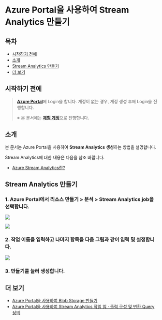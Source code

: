 # Azure Portal을 사용하여 Stream Analytics 만들기



## 목차

- [시작하기 전에](#Prerequisites)
- [소개](#Introduction)
- [Stream Analytics 만들기](#Create_Stream_Analytics)
- [더 보기](#Read_More)



<a name="Prerequisites"></a>
## 시작하기 전에

> [**Azure Portal**][Link-Azure-Portal]에 Login을 합니다. 계정이 없는 경우, 계정 생성 후에 Login을 진행합니다.
>
> ※ 본 문서에는 [**체험 계정**][Link-Azure-Account-Free]으로 진행합니다.



<a name="Introduction"></a>
## 소개

본 문서는 Azure Portal을 사용하여 **Stream Analytics 생성**하는 방법을 설명합니다.

Stream Analytics에 대한 내용은 다음을 참조 바랍니다.

- [Azure Stream Analytics란?][Link-What_Is_Azure_Stream_Analytics]



<a name="Create_Stream_Analytics"></a>
## Stream Analytics 만들기

### 1. Azure Portal에서 **리소스 만들기** > **분석** > **Stream Analytics job**을 선택합니다.

![][Link-Create_Stream_Analytics_1]

![][Link-Create_Stream_Analytics_3]

### 2. **작업 이름**을 입력하고 나머지 항목을 다음 그림과 같이 입력 및 설정합니다.

![][Link-Create_Stream_Analytics_5]

### 3. **만들기**를 눌러 생성합니다.



<a name="Read_More"></a>
## 더 보기

- [Azure Portal을 사용하여 Blob Storage 만들기][Link-create_blob_storage_through_azure_portal]
- [Azure Portal을 사용하여 Stream Analytics 작업 입 · 출력 구성 및 변환 Query 정의][Link-Configure_Stream_Analytics_Job_Input_Output_And_Define_The_Transformation_Query_Through_Azure_Portal]



[Link-Azure-Portal]: https://portal.azure.com/
[Link-Azure-Account-Free]: https://azure.microsoft.com/ko-kr/free/
[Link-What_Is_Azure_Stream_Analytics]: https://docs.microsoft.com/ko-kr/azure/stream-analytics/stream-analytics-introduction
[Link-Create_Stream_Analytics_1]: https://github.com/Wiznet/azure-iot-kr/blob/master/images/create_stream_analytics_1.png
[Link-Create_Stream_Analytics_3]: https://github.com/Wiznet/azure-iot-kr/blob/master/images/create_stream_analytics_3.png
[Link-Create_Stream_Analytics_5]: https://github.com/Wiznet/azure-iot-kr/blob/master/images/create_stream_analytics_5.png
[Link-Create_Stream_Analytics_6]: https://github.com/Wiznet/azure-iot-kr/blob/master/images/create_stream_analytics_6.png
[Link-create_blob_storage_through_azure_portal]: https://github.com/Wiznet/azure-iot-kr/blob/master/docs/Azure_Cloud/create_blob_storage_through_azure_portal.md
[Link-Configure_Stream_Analytics_Job_Input_Output_And_Define_The_Transformation_Query_Through_Azure_Portal]: https://github.com/Wiznet/azure-iot-kr/blob/master/docs/Azure_Cloud/configure_stream_analytics_job_input_output_and_define_the_transformation_query_through_azure_portal.md
